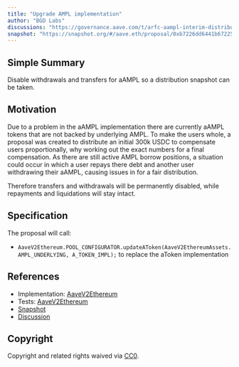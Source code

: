 ```yaml
---
title: "Upgrade AMPL implementation"
author: "BGD Labs"
discussions: "https://governance.aave.com/t/arfc-aampl-interim-distribution/17184"
snapshot: "https://snapshot.org/#/aave.eth/proposal/0xb7226dd6441b67225924082215f7a512bfd98252897ee43a879084e07ab53607"
---
```


## Simple Summary

Disable withdrawals and transfers for aAMPL so a distribution snapshot can be taken.

## Motivation

Due to a problem in the aAMPL implementation there are currently aAMPL tokens that are not backed by underlying AMPL.
To make the users whole, a proposal was created to distribute an initial 300k USDC to compensate users proportionally, why working out the exact numbers for a final compensation. As there are still active AMPL borrow positions, a situation could occur in which a user repays there debt and another user withdrawing their aAMPL, causing issues in for a fair distribution.

Therefore transfers and withdrawals will be permanently disabled, while repayments and liquidations will stay intact.

## Specification

The proposal will call:

- `AaveV2Ethereum.POOL_CONFIGURATOR.updateAToken(AaveV2EthereumAssets.AMPL_UNDERLYING, A_TOKEN_IMPL);` to replace the aToken implementation

## References

- Implementation: [AaveV2Ethereum](https://github.com/bgd-labs/aave-proposals-v3/blob/main/src/20240402_AaveV2Ethereum_UpgradeAMPLImplementation/AaveV2Ethereum_UpgradeAMPLImplementation_20240402.sol)
- Tests: [AaveV2Ethereum](https://github.com/bgd-labs/aave-proposals-v3/blob/main/src/20240402_AaveV2Ethereum_UpgradeAMPLImplementation/AaveV2Ethereum_UpgradeAMPLImplementation_20240402.t.sol)
- [Snapshot](https://snapshot.org/#/aave.eth/proposal/0xb7226dd6441b67225924082215f7a512bfd98252897ee43a879084e07ab53607)
- [Discussion](https://governance.aave.com/t/arfc-aampl-interim-distribution/17184)

## Copyright

Copyright and related rights waived via [CC0](https://creativecommons.org/publicdomain/zero/1.0/).
